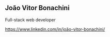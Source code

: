 ## João Vitor Bonachini

Full-stack web developer

https://www.linkedin.com/in/joão-vitor-bonachini/

<!---
- 👋 Hi, I’m @jbonachini
- 👀 I’m interested in ...
- 🌱 I’m currently learning ...
- 💞️ I’m looking to collaborate on ...
- 📫 How to reach me ...
--->

<!---
jbonachini/jbonachini is a ✨ special ✨ repository because its `README.md` (this file) appears on your GitHub profile.
You can click the Preview link to take a look at your changes.
--->
